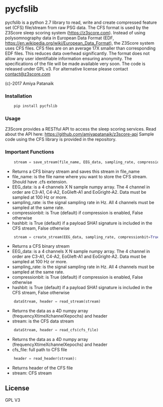 # pycfslib

pycfslib is a python 2.7 library to read, write and create compressed feature set (CFS) file/stream from raw PSG data. The CFS format is used by the Z3Score sleep scoring system (https://z3score.com). Instead of using polysomnography data in European Data Format (EDF, https://en.wikipedia.org/wiki/European_Data_Format), the Z3Score system uses CFS files. CFS files are on an average 17X smaller than corresponding EDF files. This reduces data overhead significantly. The format does not allow any user identifiable information ensuring anonymity. The specifications of the file will be made available very soon. The code is released under GPL v3. For alternative license please contact contact@z3score.com 

(c)-2017 Amiya Patanaik 

### Installation

```sh
    pip install pycfslib
```
### Usage
Z3Score provides a RESTful API to access the sleep scoring services. Read about the API here: https://github.com/amiyapatanaik/z3score-api 
Sample code using the CFS library is provided in the repository. 
### Important Functions

```python
    stream = save_stream(file_name, EEG_data, sampling_rate, compressionbit=True, hashbit=True)
```
  - Returns a CFS binary stream and saves this stream in file_name
  - file_name: is the file name where you want to store the CFS stream. Should have .cfs extension.
  - EEG_data: is a 4 channels X N sample numpy array. The 4 channel in order are C3-A1, C4-A2, EoGleft-A1 and EoGright-A2. Data must be sampled at 100 Hz or more. 
  - sampling_rate: is the signal sampling rate in Hz. All 4 channels must be sampled at the same rate.
  - compressionbit: is True (default) if compression is enabled, False otherwise
  - hashbit: is True (default) if a payload SHA1 signature is included in the CFS stream, False otherwise

```python
    stream = create_stream(EEG_data, sampling_rate, compressionbit=True, hashbit=True)
```
  - Returns a CFS binary stream
  - EEG_data: is a 4 channels X N sample numpy array. The 4 channel in order are C3-A1, C4-A2, EoGleft-A1 and EoGright-A2. Data must be sampled at 100 Hz or more. 
  - sampling_rate: is the signal sampling rate in Hz. All 4 channels must be sampled at the same rate.
  - compressionbit: is True (default) if compression is enabled, False otherwise
  - hashbit: is True (default) if a payload SHA1 signature is included in the CFS stream, False otherwise

```python
    dataStream, header = read_stream(stream)
```
  - Returns the data as a 4D numpy array (frequencyXtimeXchannelXepochs) and header
  - stream: is the CFS data stream

```python
    dataStream, header = read_cfs(cfs_file)
```
  - Returns the data as a 4D numpy array (frequencyXtimeXchannelXepochs) and header
  - cfs_file: full path to CFS file

```python
    header = read_header(stream):
```
  - Returns header of the CFS file
  - stream: CFS stream

 
License
----

GPL V3
